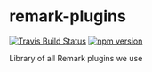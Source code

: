 # remark-plugins

[![Travis Build Status](https://img.shields.io/travis/code-dot-org/remark-plugins/master.svg)](https://travis-ci.org/code-dot-org/remark-plugins/)
[![npm version](https://img.shields.io/npm/v/remark-plugins.svg)](https://www.npmjs.com/package/remark-plugins)

Library of all Remark plugins we use 
